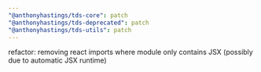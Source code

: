 ```yaml
---
"@anthonyhastings/tds-core": patch
"@anthonyhastings/tds-deprecated": patch
"@anthonyhastings/tds-utils": patch
---
```


refactor: removing react imports where module only contains JSX (possibly due to automatic JSX runtime)

